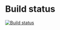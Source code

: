 # Build status

[![Build status](https://ci.appveyor.com/api/projects/status/r9ke8v6cia8ba6vl?svg=true)](https://ci.appveyor.com/project/alena-suhih/auto-task-2)
